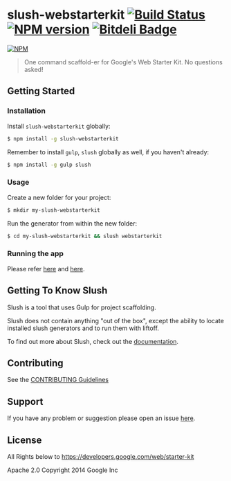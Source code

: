 # slush-webstarterkit [![Build Status](https://secure.travis-ci.org/arvindr21/slush-webstarterkit.png?branch=master)](https://travis-ci.org/arvindr21/slush-webstarterkit) [![NPM version](https://badge-me.herokuapp.com/api/npm/slush-webstarterkit.png)](http://badges.enytc.com/for/npm/slush-webstarterkit) [![Bitdeli Badge](https://d2weczhvl823v0.cloudfront.net/arvindr21/slush-webstarterkit/trend.png)](https://bitdeli.com/free "Bitdeli Badge")

[![NPM](https://nodei.co/npm/slush-webstarterkit.png?downloads=true&stars=true)](https://nodei.co/npm/slush-webstarterkit/)

> One command scaffold-er for Google's Web Starter Kit. No questions asked!
 
## Getting Started

### Installation

Install `slush-webstarterkit` globally:

```bash
$ npm install -g slush-webstarterkit
```

Remember to install `gulp`, `slush` globally as well, if you haven't already:

```bash
$ npm install -g gulp slush
```

### Usage

Create a new folder for your project:

```bash
$ mkdir my-slush-webstarterkit
```

Run the generator from within the new folder:

```bash
$ cd my-slush-webstarterkit && slush webstarterkit
```

### Running the app

Please refer [here](https://developers.google.com/web/fundamentals/) and [here](https://developers.google.com/web/fundamentals/tools/setup/setup_kit).

## Getting To Know Slush

Slush is a tool that uses Gulp for project scaffolding.

Slush does not contain anything "out of the box", except the ability to locate installed slush generators and to run them with liftoff.

To find out more about Slush, check out the [documentation](https://github.com/klei/slush).

## Contributing

See the [CONTRIBUTING Guidelines](https://github.com/arvindr21/slush-webstarterkit/blob/master/CONTRIBUTING.md)

## Support
If you have any problem or suggestion please open an issue [here](https://github.com/arvindr21/slush-webstarterkit/issues).

## License 

All Rights below to https://developers.google.com/web/starter-kit

Apache 2.0
Copyright 2014 Google Inc